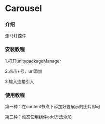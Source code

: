 # Carousel


### 介绍
走马灯控件


### 安装教程

1.打开unitypackageManager

2.点击+号，url添加

3.输入连接引入

### 使用教程
第一种：在content节点下添加好要展示的图片即可

第二种：动态使用组件add方法添加
